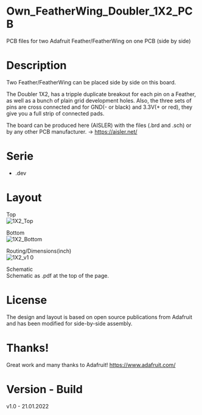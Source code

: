 # Own_FeatherWing_Doubler_1X2_PCB

PCB files for two Adafruit Feather/FeatherWing on one PCB (side by side)

# Description

Two Feather/FeatherWing can be placed side by side on this board.

The Doubler 1X2, has a tripple duplicate breakout for each pin on a Feather, as well as a bunch of plain grid development holes. Also, the three sets of pins are cross connected and for GND(- or black) and 3.3V(+ or red), they give you a full strip of connected pads.

The board can be produced here (AISLER) with the files (.brd and .sch) or by any other PCB manufacturer. -> https://aisler.net/

# Serie

- .dev

# Layout

Top<br>
![1X2_Top](https://user-images.githubusercontent.com/88975406/150583787-313d36e9-9d75-4fb4-bf63-42ec1b8452a3.png)

Bottom<br>
![1X2_Bottom](https://user-images.githubusercontent.com/88975406/150583839-7a2772aa-4974-48ab-93c8-1801aacab631.png)

Routing/Dimensions(inch)<br>
![1X2_v1 0](https://user-images.githubusercontent.com/88975406/150595696-61746d38-ef5c-4a75-b4f2-b1422d7b238e.png)

Schematic<br>
Schematic as .pdf at the top of the page.

# License

The design and layout is based on open source publications from Adafruit and has been modified for side-by-side assembly.

# Thanks!

Great work and many thanks to Adafruit! https://www.adafruit.com/

# Version - Build

v1.0 - 21.01.2022
